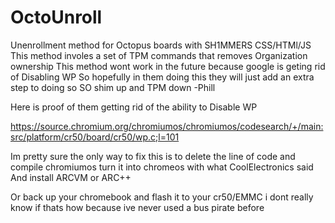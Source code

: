 # OctoUnroll
Unenrollment method for Octopus boards with SH1MMERS CSS/HTMl/JS
This method involes a set of TPM commands that removes Organization ownership
This method wont work in the future because google is geting rid of Disabling WP
So hopefully in them doing this they will just add an extra step to doing so
SO shim up and TPM down -Phill

Here is proof of them getting rid of the ability to Disable WP

https://source.chromium.org/chromiumos/chromiumos/codesearch/+/main:src/platform/cr50/board/cr50/wp.c;l=101

Im pretty sure the only way to fix this is to delete the line of code and compile chromiumos turn it into chromeos with what CoolElectronics said And install ARCVM or ARC++

Or back up your chromebook and flash it to your cr50/EMMC i dont really know if thats how because ive never used a bus pirate before
